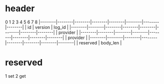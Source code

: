 header
=====
0        1        2        3        4        5        6        7        8
|--------|--------|--------|--------|--------|--------|--------|--------|
| id              | version         | log_id                            |
|--------|--------|--------|--------|--------|--------|--------|--------|
| provider                                                              |
|--------|--------|--------|--------|--------|--------|--------|--------|
| provider                                                              |
|--------|--------|--------|--------|--------|--------|--------|--------|
| reserved                          | body_len                          |

reserved
=====
1 set
2 get
